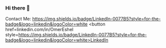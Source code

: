 ### Hi there 👋

Contact Me:
https://img.shields.io/badge/LinkedIn-0077B5?style=for-the-badge&logo=linkedin&logoColor=white 
<button href=linkedin.com/in/OmerEshel style=https://img.shields.io/badge/LinkedIn-0077B5?style=for-the-badge&logo=linkedin&logoColor=white>LinkedIn</button>
<!--
**omer19800/omer19800** is a ✨ _special_ ✨ repository because its `README.md` (this file) appears on your GitHub profile.

Here are some ideas to get you started:

- 🔭 I’m currently working on ...
- 🌱 I’m currently learning ...
- 👯 I’m looking to collaborate on ...
- 🤔 I’m looking for help with ...
- 💬 Ask me about ...
- 📫 How to reach me: ...
- 😄 Pronouns: ...
- ⚡ Fun fact: ...
-->
